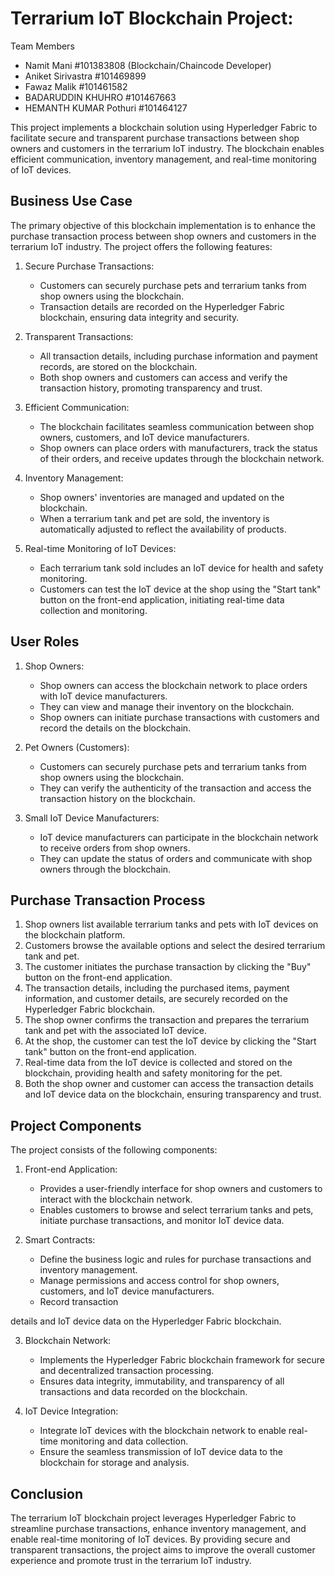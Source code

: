 
# Terrarium IoT Blockchain Project:

Team Members
- Namit Mani					#101383808 (Blockchain/Chaincode Developer)
- Aniket Sirivastra        #101469899
- Fawaz Malik					#101461582
- BADARUDDIN KHUHRO 	      #101467663
- HEMANTH KUMAR Pothuri  	#101464127


This project implements a blockchain solution using Hyperledger Fabric to facilitate secure and transparent purchase transactions between shop owners and customers in the terrarium IoT industry. The blockchain enables efficient communication, inventory management, and real-time monitoring of IoT devices.

## Business Use Case

The primary objective of this blockchain implementation is to enhance the purchase transaction process between shop owners and customers in the terrarium IoT industry. The project offers the following features:

1. Secure Purchase Transactions:
   - Customers can securely purchase pets and terrarium tanks from shop owners using the blockchain.
   - Transaction details are recorded on the Hyperledger Fabric blockchain, ensuring data integrity and security.

2. Transparent Transactions:
   - All transaction details, including purchase information and payment records, are stored on the blockchain.
   - Both shop owners and customers can access and verify the transaction history, promoting transparency and trust.

3. Efficient Communication:
   - The blockchain facilitates seamless communication between shop owners, customers, and IoT device manufacturers.
   - Shop owners can place orders with manufacturers, track the status of their orders, and receive updates through the blockchain network.

4. Inventory Management:
   - Shop owners' inventories are managed and updated on the blockchain.
   - When a terrarium tank and pet are sold, the inventory is automatically adjusted to reflect the availability of products.

5. Real-time Monitoring of IoT Devices:
   - Each terrarium tank sold includes an IoT device for health and safety monitoring.
   - Customers can test the IoT device at the shop using the "Start tank" button on the front-end application, initiating real-time data collection and monitoring.

## User Roles

1. Shop Owners:
   - Shop owners can access the blockchain network to place orders with IoT device manufacturers.
   - They can view and manage their inventory on the blockchain.
   - Shop owners can initiate purchase transactions with customers and record the details on the blockchain.

2. Pet Owners (Customers):
   - Customers can securely purchase pets and terrarium tanks from shop owners using the blockchain.
   - They can verify the authenticity of the transaction and access the transaction history on the blockchain.

3. Small IoT Device Manufacturers:
   - IoT device manufacturers can participate in the blockchain network to receive orders from shop owners.
   - They can update the status of orders and communicate with shop owners through the blockchain.

## Purchase Transaction Process

1. Shop owners list available terrarium tanks and pets with IoT devices on the blockchain platform.
2. Customers browse the available options and select the desired terrarium tank and pet.
3. The customer initiates the purchase transaction by clicking the "Buy" button on the front-end application.
4. The transaction details, including the purchased items, payment information, and customer details, are securely recorded on the Hyperledger Fabric blockchain.
5. The shop owner confirms the transaction and prepares the terrarium tank and pet with the associated IoT device.
6. At the shop, the customer can test the IoT device by clicking the "Start tank" button on the front-end application.
7. Real-time data from the IoT device is collected and stored on the blockchain, providing health and safety monitoring for the pet.
8. Both the shop owner and customer can access the transaction details and IoT device data on the blockchain, ensuring transparency and trust.

## Project Components

The project consists of the following components:

1. Front-end Application:
   - Provides a user-friendly interface for shop owners and customers to interact with the blockchain network.
   - Enables customers to browse and select terrarium tanks and pets, initiate purchase transactions, and monitor IoT device data.

2. Smart Contracts:
   - Define the business logic and rules for purchase transactions and inventory management.
   - Manage permissions and access control for shop owners, customers, and IoT device manufacturers.
   - Record transaction

 details and IoT device data on the Hyperledger Fabric blockchain.

3. Blockchain Network:
   - Implements the Hyperledger Fabric blockchain framework for secure and decentralized transaction processing.
   - Ensures data integrity, immutability, and transparency of all transactions and data recorded on the blockchain.

4. IoT Device Integration:
   - Integrate IoT devices with the blockchain network to enable real-time monitoring and data collection.
   - Ensure the seamless transmission of IoT device data to the blockchain for storage and analysis.

## Conclusion

The terrarium IoT blockchain project leverages Hyperledger Fabric to streamline purchase transactions, enhance inventory management, and enable real-time monitoring of IoT devices. By providing secure and transparent transactions, the project aims to improve the overall customer experience and promote trust in the terrarium IoT industry.
